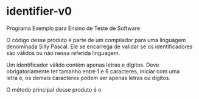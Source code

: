 # identifier-v0
Programa Exemplo para Ensino de Teste de Software

O código desse produto é parte de um compilador para uma linguagem  
denominada Silly Pascal. Ele se encarrega de validar se os identificadores  
são válidos ou não nessa referida linguagem.

Um identificador válido contém apenas letras e dígitos. Deve  
obrigatoriamente ter tamanho entre 1 e 6 caracteres, iniciar com uma  
letra e, os demais caracteres podem ser apenas letras ou dígitos.

O método principal desse produto é o
```public boolean validadeIdentifier(String cadeia){...}'''
